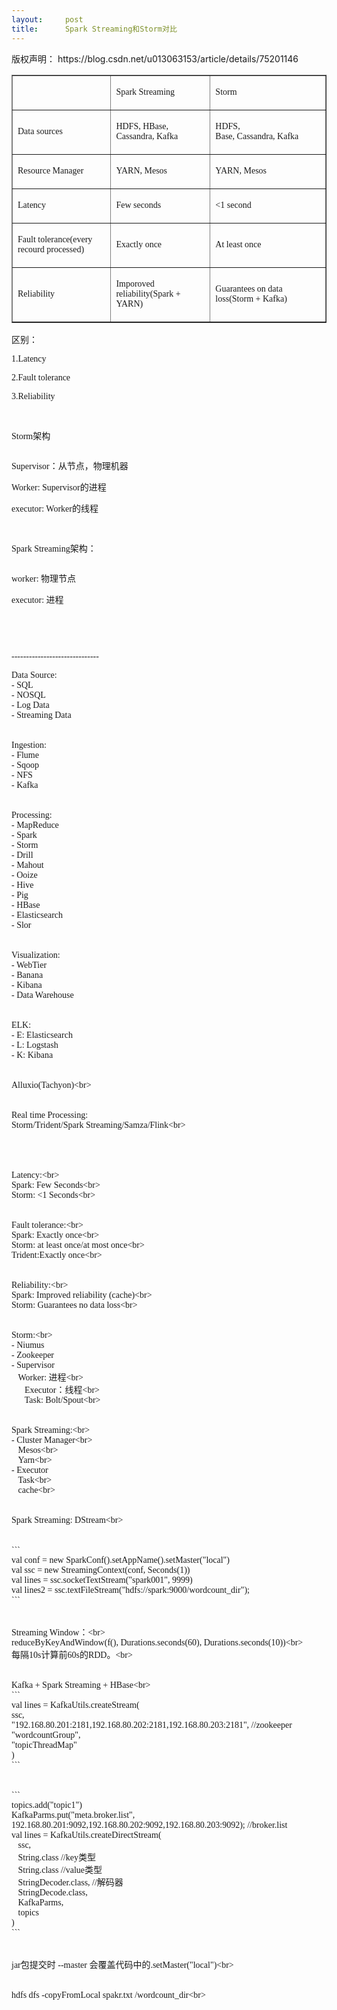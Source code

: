 ```yaml
---
layout:     post
title:      Spark Streaming和Storm对比
---
```

<div id="article_content" class="article_content clearfix csdn-tracking-statistics" data-pid="blog" data-mod="popu_307" data-dsm="post">
								<div class="article-copyright">
					版权声明：					https://blog.csdn.net/u013063153/article/details/75201146				</div>
								            <link rel="stylesheet" href="https://csdnimg.cn/release/phoenix/template/css/ck_htmledit_views-f76675cdea.css">
						<div class="htmledit_views" id="content_views">
                
<table border="1" cellspacing="1" cellpadding="0" width="557"><tbody><tr><td>
<p align="left"><span style="font-family:'Comic Sans MS';font-size:14px;"><br></span></p>
</td>
<td>
<p align="left"><span style="font-family:'Comic Sans MS';font-size:14px;">Spark Streaming</span></p>
</td>
<td>
<p align="left"><span style="font-family:'Comic Sans MS';font-size:14px;">Storm</span></p>
</td>
</tr><tr><td>
<p align="left"><span style="font-family:'Comic Sans MS';font-size:14px;">Data sources</span></p>
</td>
<td>
<p align="left"><span style="font-family:'Comic Sans MS';font-size:14px;">HDFS, HBase, Cassandra, Kafka</span></p>
</td>
<td>
<p align="left"><span style="font-family:'Comic Sans MS';font-size:14px;">HDFS, Base, Cassandra, Kafka</span></p>
</td>
</tr><tr><td>
<p align="left"><span style="font-family:'Comic Sans MS';font-size:14px;">Resource Manager</span></p>
</td>
<td>
<p align="left"><span style="font-family:'Comic Sans MS';font-size:14px;">YARN, Mesos</span></p>
</td>
<td>
<p align="left"><span style="font-family:'Comic Sans MS';font-size:14px;">YARN, Mesos</span></p>
</td>
</tr><tr><td>
<p align="left"><span style="font-family:'Comic Sans MS';font-size:14px;">Latency</span></p>
</td>
<td>
<p align="left"><span style="font-family:'Comic Sans MS';font-size:14px;">Few seconds</span></p>
</td>
<td>
<p align="left"><span style="font-family:'Comic Sans MS';font-size:14px;">&lt;1 second</span></p>
</td>
</tr><tr><td>
<p align="left"><span style="font-family:'Comic Sans MS';font-size:14px;">Fault tolerance(every recourd processed)</span></p>
</td>
<td>
<p align="left"><span style="font-family:'Comic Sans MS';font-size:14px;">Exactly once</span></p>
</td>
<td>
<p align="left"><span style="font-family:'Comic Sans MS';font-size:14px;">At least once</span></p>
</td>
</tr><tr><td>
<p align="left"><span style="font-family:'Comic Sans MS';font-size:14px;">Reliability</span></p>
</td>
<td>
<p align="left"><span style="font-family:'Comic Sans MS';font-size:14px;">Imporoved reliability(Spark + YARN)</span></p>
</td>
<td>
<p align="left"><span style="font-family:'Comic Sans MS';font-size:14px;">Guarantees on data loss(Storm + Kafka)</span></p>
</td>
</tr></tbody></table><p align="left"><span style="font-family:'Comic Sans MS';font-size:14px;">区别：</span></p>
<p align="left"><span style="font-family:'Comic Sans MS';font-size:14px;">1.Latency</span></p>
<p align="left"><span style="font-family:'Comic Sans MS';font-size:14px;">2.Fault tolerance</span></p>
<p align="left"><span style="font-family:'Comic Sans MS';font-size:14px;">3.Reliability</span></p>
<p align="left"><span style="font-family:'Comic Sans MS';font-size:14px;"><br></span></p>
<p align="left"><span style="font-family:'Comic Sans MS';font-size:14px;">Storm架构</span></p>
<p align="left"><span style="font-family:'Comic Sans MS';font-size:14px;"><img src="https://img-blog.csdn.net/20170716141301692" alt=""><br></span></p>
<p align="left"><span style="font-family:'Comic Sans MS';font-size:14px;">Supervisor：从节点，物理机器</span></p>
<p align="left"><span style="font-family:'Comic Sans MS';font-size:14px;">Worker: Supervisor的进程</span></p>
<p align="left"><span style="font-family:'Comic Sans MS';font-size:14px;">executor: Worker的线程</span></p>
<p align="left"><span style="font-family:'Comic Sans MS';font-size:14px;"><br></span></p>
<p align="left"><span style="font-family:'Comic Sans MS';font-size:14px;">Spark Streaming架构：</span></p>
<p align="left"><span style="font-family:'Comic Sans MS';font-size:14px;"><img src="https://img-blog.csdn.net/20170716141521560" alt=""><br></span></p>
<p align="left"><span style="font-family:'Comic Sans MS';font-size:14px;">worker: 物理节点</span></p>
<p align="left"><span style="font-family:'Comic Sans MS';font-size:14px;">executor: 进程</span></p>
<p align="left"><span style="font-family:'Comic Sans MS';font-size:14px;"><br></span></p>
<p align="left"><span style="font-family:'Comic Sans MS';font-size:14px;"><br></span></p>
<p align="left"><span style="font-family:'Comic Sans MS';font-size:14px;">------------------------------</span></p>
<p align="left"><span style="font-family:'Comic Sans MS';font-size:14px;">Data Source:<br>
- SQL<br>
- NOSQL<br>
- Log Data<br>
- Streaming Data<br><br><br>
Ingestion:<br>
- Flume<br>
- Sqoop<br>
- NFS<br>
- Kafka<br><br><br>
Processing:<br>
- MapReduce<br>
- Spark<br>
- Storm<br>
- Drill<br>
- Mahout<br>
- Ooize<br>
- Hive<br>
- Pig<br>
- HBase<br>
- Elasticsearch<br>
- Slor<br><br><br>
Visualization:<br>
- WebTier<br>
- Banana<br>
- Kibana<br>
- Data Warehouse<br><br><br>
ELK:<br>
- E: Elasticsearch<br>
- L: Logstash<br>
- K: Kibana<br><br><br>
Alluxio(Tachyon)&lt;br&gt;<br><br><br>
Real time Processing:<br>
Storm/Trident/Spark Streaming/Samza/Flink&lt;br&gt;<br><br><br><br><br>
Latency:&lt;br&gt;<br>
Spark: Few Seconds&lt;br&gt;<br>
Storm: &lt;1 Seconds&lt;br&gt;<br><br><br>
Fault tolerance:&lt;br&gt;<br>
Spark: Exactly once&lt;br&gt;<br>
Storm: at least once/at most once&lt;br&gt;<br>
Trident:Exactly once&lt;br&gt;<br><br><br>
Reliability:&lt;br&gt;<br>
Spark: Improved reliability (cache)&lt;br&gt;<br>
Storm: Guarantees no data loss&lt;br&gt;<br><br><br>
Storm:&lt;br&gt;<br>
- Niumus<br>
- Zookeeper<br>
- Supervisor<br>
   Worker: 进程&lt;br&gt;<br>
      Executor：线程&lt;br&gt;<br>
      Task: Bolt/Spout&lt;br&gt;<br><br><br>
Spark Streaming:&lt;br&gt;<br>
- Cluster Manager&lt;br&gt;<br>
   Mesos&lt;br&gt;<br>
   Yarn&lt;br&gt;<br>
- Executor<br>
   Task&lt;br&gt;<br>
   cache&lt;br&gt;<br><br><br>
Spark Streaming: DStream&lt;br&gt;<br><br><br>
```<br>
val conf = new SparkConf().setAppName().setMaster("local")<br>
val ssc = new StreamingContext(conf, Seconds(1))<br>
val lines = ssc.socketTextStream("spark001", 9999)<br>
val lines2 = ssc.textFileStream("hdfs://spark:9000/wordcount_dir");<br>
```<br><br><br>
Streaming Window：&lt;br&gt;<br>
reduceByKeyAndWindow(f(), Durations.seconds(60), Durations.seconds(10))&lt;br&gt;<br>
每隔10s计算前60s的RDD。&lt;br&gt;<br><br><br>
Kafka + Spark Streaming + HBase&lt;br&gt;<br>
```<br>
val lines = KafkaUtils.createStream(<br>
ssc,<br>
"192.168.80.201:2181,192.168.80.202:2181,192.168.80.203:2181", //zookeeper<br>
"wordcountGroup",<br>
"topicThreadMap"<br>
)<br>
```<br><br><br>
```<br>
topics.add("topic1")<br>
KafkaParms.put("meta.broker.list",<br>
192.168.80.201:9092,192.168.80.202:9092,192.168.80.203:9092); //broker.list<br>
val lines = KafkaUtils.createDirectStream(<br>
   ssc,<br>
   String.class //key类型<br>
   String.class //value类型<br>
   StringDecoder.class, //解码器<br>
   StringDecode.class,<br>
   KafkaParms,<br>
   topics<br>
) <br>
```<br><br><br>
jar包提交时 --master 会覆盖代码中的.setMaster("local")&lt;br&gt;<br><br><br>
hdfs dfs -copyFromLocal spakr.txt /wordcount_dir&lt;br&gt;<br><br></span></p>
            </div>
                </div>